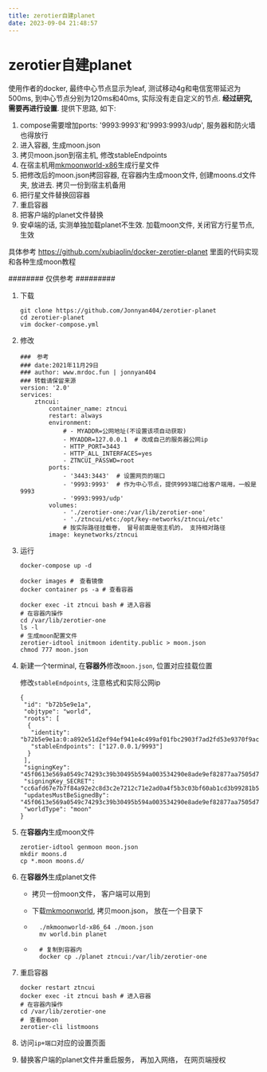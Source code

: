 ```yaml
---
title: zerotier自建planet
date: 2023-09-04 21:48:57
---
```

# zerotier自建planet

使用作者的docker, 最终中心节点显示为leaf, 测试移动4g和电信宽带延迟为500ms, 到中心节点分别为120ms和40ms, 实际没有走自定义的节点.
**经过研究, 需要再进行设置**. 提供下思路, 如下:

1. compose需要增加ports: '9993:9993'和'9993:9993/udp', 服务器和防火墙也得放行
2. 进入容器, 生成moon.json
3. 拷贝moon.json到宿主机, 修改stableEndpoints
4. 在宿主机用[mkmoonworld-x86](https://github.com/kaaass/ZeroTierOne/releases/download/mkmoonworld-1.0/mkmoonworld-x86)生成行星文件
5. 把修改后的moon.json拷回容器, 在容器内生成moon文件, 创建moons.d文件夹, 放进去. 拷贝一份到宿主机备用
6. 把行星文件替换回容器
7. 重启容器
8. 把客户端的planet文件替换
9. 安卓端的话, 实测单独加载planet不生效. 加载moon文件, 关闭官方行星节点, 生效

具体参考 https://github.com/xubiaolin/docker-zerotier-planet 里面的代码实现和各种生成moon教程

\######## 仅供参考 #########

1. 下载

    ```
    git clone https://github.com/Jonnyan404/zerotier-planet
    cd zerotier-planet
    vim docker-compose.yml
    ```

2. 修改

    ```
    ###　参考
    ### date:2021年11月29日
    ### author: www.mrdoc.fun | jonnyan404
    ### 转载请保留来源
    version: '2.0'
    services:
        ztncui:
            container_name: ztncui
            restart: always
            environment:
                # - MYADDR=公网地址(不设置该项自动获取)
                - MYADDR=127.0.0.1  # 改成自己的服务器公网ip
                - HTTP_PORT=3443
                - HTTP_ALL_INTERFACES=yes
                - ZTNCUI_PASSWD=root
            ports:
                - '3443:3443'  # 设置网页的端口
                - '9993:9993'  # 作为中心节点，提供9993端口给客户端用，一般是9993
                - '9993:9993/udp'
            volumes:
                - './zerotier-one:/var/lib/zerotier-one'
                - './ztncui/etc:/opt/key-networks/ztncui/etc'
                # 按实际路径挂载卷， 冒号前面是宿主机的， 支持相对路径
            image: keynetworks/ztncui
    ```

3. 运行

    ```
    docker-compose up -d
    
    docker images #　查看镜像
    docker container ps -a # 查看容器
    
    docker exec -it ztncui bash # 进入容器
    # 在容器内操作
    cd /var/lib/zerotier-one
    ls -l
    # 生成moon配置文件
    zerotier-idtool initmoon identity.public > moon.json
    chmod 777 moon.json
    ```

4. 新建一个terminal, 在**容器外**修改`moon.json`, 位置对应挂载位置

    修改`stableEndpoints`, 注意格式和实际公网ip

    ```
    {
     "id": "b72b5e9e1a",
     "objtype": "world",
     "roots": [
      {
       "identity": "b72b5e9e1a:0:a892e51d2ef94ef941e4c499af01fbc2903f7ad2fd53e9370f9ac6260c2f5d2484fd90756bec0c410675a81b7cf61d2bb885783bd6a8c28bce83bcab5f03fe14",
       "stableEndpoints": ["127.0.0.1/9993"]
      }
     ],
     "signingKey": "45f0613e569a0549c74293c39b30495b594a003534290e8ade9ef82877aa7505d7a73eeabfc22c97c404e4caaf9f3c9eed2b134d696935c966e28f523364f15f",
     "signingKey_SECRET": "cc6afd67e7b7f84a92e2c8d3c2e7212c71e2ad0a4f5b3c03bf60ab1cd3b99281b57d9a2958d2bd8fc2bc77fdf2a1160099c2c61d3d9acc8cb311673ee120b4a6",
     "updatesMustBeSignedBy": "45f0613e569a0549c74293c39b30495b594a003534290e8ade9ef82877aa7505d7a73eeabfc22c97c404e4caaf9f3c9eed2b134d696935c966e28f523364f15f",
     "worldType": "moon"
    }
    ```

5. 在**容器内**生成moon文件

    ```
    zerotier-idtool genmoon moon.json
    mkdir moons.d
    cp *.moon moons.d/
    ```

6. 在**容器外**生成planet文件

    - 拷贝一份moon文件， 客户端可以用到

    - 下载[mkmoonworld](https://github.com/kaaass/ZeroTierOne/releases/tag/mkmoonworld-1.0), 拷贝moon.json， 放在一个目录下

    - ```
        ./mkmoonworld-x86_64 ./moon.json
        mv world.bin planet
        ```

    - ```
        # 复制到容器内
        docker cp ./planet ztncui:/var/lib/zerotier-one
        ```

7. 重启容器

    ```
    docker restart ztncui
    docker exec -it ztncui bash # 进入容器
    # 在容器内操作
    cd /var/lib/zerotier-one
    #　查看ｍoon
    zerotier-cli listmoons
    ```

8. 访问`ip+端口`对应的设置页面

9. 替换客户端的planet文件并重启服务， 再加入网络， 在网页端授权